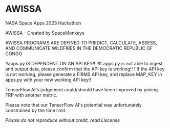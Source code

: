 # AWISSA
NASA Space Apps 2023 Hackathon 

AWISSA - Created by SpaceMonkeys

AWISSA PROGRAMS ARE DEFINED TO PREDICT, CALCULATE, ASSESS, AND COMMUNICATE WILDFIRES IN THE DEMOCRATIC REPUBLIC OF CONGO

!!apps.py IS DEPENDENT ON AN API KEY!!
!!If apps.py is not able to ingest and output data, please confirm that the API key is working!!
!!If the API key is not working, please generate a FIRMS API key, and replace MAP_KEY in apps.py with your new working API key!!

TensorFlow AI's judgement could/should have been improved by joining FRP with another metric.

Please note that our TensorFlow AI's potential was unfortunately constrained by the time limit.

*Please do not reproduce without credit, read Liscense*

